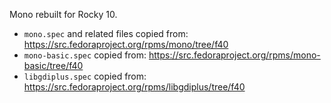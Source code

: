 Mono rebuilt for Rocky 10.

* `mono.spec` and related files copied from: https://src.fedoraproject.org/rpms/mono/tree/f40
* `mono-basic.spec` copied from: https://src.fedoraproject.org/rpms/mono-basic/tree/f40
* `libgdiplus.spec` copied from: https://src.fedoraproject.org/rpms/libgdiplus/tree/f40
